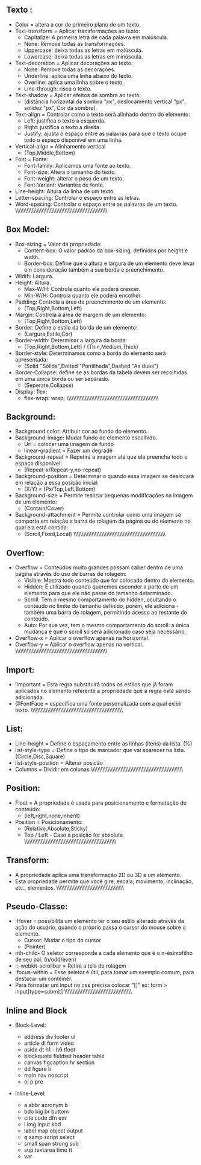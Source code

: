 ## Texto :
* Color = altera a cor de primeiro plano de um texto.
* Text-transform = Aplicar transformações ao texto:
    - Capitalize: A primeira letra de cada palavra em maiúscula.
    - None: Remove todas as transformações.
    - Uppercase: deixa todas as letras em maiúscula.
    - Lowercase: deixa todas as letras em minúscula.
* Text-decoration = Aplicar decorações ao texto:
    - None: Remove todas as decorações.
    - Underline: aplica uma linha abaixo do texto.
    - Overline: aplica uma linha sobre o texto.
    - Line-through: risca o texto.
* Text-shadow = Aplicar efeitos de sombra ao texto:
    - (distância horizontal da sombra "px", deslocamento vertical "px", solidez "px", Cor da sombra).
* Text-align = Controlar como o texto será alinhado dentro do elemento:
    - Left: justifica o texto a esquerda.
    - Right: justifica o texto a direita.
    - Justify: ajusta o espaço entre as palavras para que o texto ocupe todo o espaço disponível em uma linha.
* Vertical-align = Alinhamento vertical
	- (Top,Middle,Bottom)
* Font = Fonte:
    - Font-family: Aplicamos uma fonte ao texto.
    - Font-size: Altera o tamanho do texto.
    - Font-weight:  alterar o peso de um texto.
    - Font-Variant: Variantes de fonte.
* Line-height:  Altura da linha de um texto.
* Letter-spacing: Controlar o espaço entre as letras.
* Word-spacing: Controlar o espaço entre as palavras de um texto.
\\\\\\\\\\\\\\\\\\\\\\\\\\\\\\\\\\\\\\\\\\\\\\\\\\\\\\\\\\\\\\\\\\\\\\\\\\\\\\\\\\\\\\\\\\\\\\\\\\\\\\\\\\\\\\\
## Box Model:
* Box-sizing = Valor da propriedade:
    - Content-box: O valor padrão da box-sizing, definidos por height e width.
    - Border-box: Define que a altura e largura de um elemento deve levar em consideração também a sua borda e        preenchimento.
* Width: Largura.
* Height: Altura.
    - Max-W/H: Controla quanto ele poderá crescer.
    - Min-W/H: Controla quanto ele poderá encolher.
* Padding: Controla a área de preenchimento de um elemento:
    - (Top,Right,Bottom,Left)
* Margin: Controla a área de margem de um elemento:
    - (Top,Right,Bottom,Left)
* Border: Define o estilo da borda de um elemento:
    - (Largura,Estilo,Cor)
* Border-width: Determinar a largura da borda:
    - (Top,Right,Bottom,Left) / (Thin,Medium,Thick)
* Border-style: Determinamos como a borda do elemento será apresentada:
    - (Solid "Sólida",Dotted "Pontilhada",Dashed "As duas")
* Border-Collapse: define se as bordas da tabela devem ser recolhidas em uma única borda ou ser separado. 
    - (Seperate,Collapse)
* Display: flex; 
    - flex-wrap: wrap;
\\\\\\\\\\\\\\\\\\\\\\\\\\\\\\\\\\\\\\\\\\\\\\\\\\\\\\\\\\\\\\\\\\\\\\\\\\\\\\\\\\\\\\\\\\\\\\\\\\\\\\\\\\\\\\\
## Background:
* Background color: Atribuir cor ao fundo do elemento.
* Background-image: Mudar fundo de elemento escolhido.
	- Url = colocar uma imagem de fundo
	- linear-gradient = Fazer um degradê
* Background-repeat = Repetirá a imagem até que ela preencha todo o espaço disponível:
    - (Repeat-x/Repeat-y,no-repeat)
* Background-position = Determinar o quando essa imagem se deslocará em relação a essa posição inicial:
    - (X/Y) = (Px/Top,Left,Bottom)
* Background-size = Permite realizar pequenas modificações na imagem de um elemento:
    - (Contain/Cover)
* Background-attachment = Permite controlar como uma imagem se comporta em relação a barra de rolagem da página ou do   elemento no qual ela está contida:
    - (Scroll,Fixed,Local)
\\\\\\\\\\\\\\\\\\\\\\\\\\\\\\\\\\\\\\\\\\\\\\\\\\\\\\\\\\\\\\\\\\\\\\\\\\\\\\\\\\\\\\\\\\\\\\\\\\\\\\\\\\\\\\\
## Overflow:
* Overflow = Conteúdos muito grandes possam caber dentro de uma página através do uso de barras de rolagem:
    - Visible: Mostra todo conteúdo que for colocado dentro do elemento.
    - Hidden: É utilizado quando queremos esconder a parte de um elemento para que ele não passe do tamanho determinado.
    - Scroll: Tem o mesmo comportamento do hidden, ocultando o conteúdo no limite do tamanho definido, porém, ele adiciona - também uma barra de rolagem, permitindo acesso ao restante do conteúdo.
    - Auto: Por sua vez, tem o mesmo comportamento do scroll: a única mudança é que o scroll só será adicionado caso seja necessário.
* Overflow-x = Aplicar o overflow apenas na horizontal.
* Overflow-y = Aplicar o overflow apenas na vertical.
\\\\\\\\\\\\\\\\\\\\\\\\\\\\\\\\\\\\\\\\\\\\\\\\\\\\\\\\\\\\\\\\\\\\\\\\\\\\\\\\\\\\\\\\\\\\\\\\\\\\\\\\\\\\\\\
## Import:
* !important = Esta regra substituirá todos os estilos que já foram aplicados no elemento referente a propriedade que a regra está sendo adicionada.
* @FontFace = especifica uma fonte personalizada com a qual exibir texto.
\\\\\\\\\\\\\\\\\\\\\\\\\\\\\\\\\\\\\\\\\\\\\\\\\\\\\\\\\\\\\\\\\\\\\\\\\\\\\\\\\\\\\\\\\\\\\\\\\\\\\\\\\\\\\\\
## List:
* Line-height = Define o espaçamento entre as linhas (itens) da lista. (%)
* list-style-type = Define o tipo de marcador que vai aparecer na lista. (Circle,Disc,Square)
* list-style-position = Alterar posicão
* Columns = Dividir em colunas
\\\\\\\\\\\\\\\\\\\\\\\\\\\\\\\\\\\\\\\\\\\\\\\\\\\\\\\\\\\\\\\\\\\\\\\\\\\\\\\\\\\\\\\\\\\\\\\\\\\\\\\\\\\\\\\
## Position:
* Float = A propriedade é usada para posicionamento e formatação de conteúdo:
    - (left,right,none,inherit)
* Position = Posicionamento:
    - (Relative,Absolute,Sticky)
    - Top / Left - Caso a posição for absoluta
\\\\\\\\\\\\\\\\\\\\\\\\\\\\\\\\\\\\\\\\\\\\\\\\\\\\\\\\\\\\\\\\\\\\\\\\\\\\\\\\\\\\\\\\\\\\\\\\\\\\\\\\\\\\\\\
## Transform:
* A propriedade aplica uma transformação 2D ou 3D a um elemento.
* Esta propriedade permite que você gire, escala, movimento, inclinação, etc., elementos.
\\\\\\\\\\\\\\\\\\\\\\\\\\\\\\\\\\\\\\\\\\\\\\\\\\\\\\\\\\\\\\\\\\\\\\\\\\\\\\\\\\
## Pseudo-Classe:
* :Hover = possibilita um elemento ter o seu estilo alterado através da ação do usuário, quando o próprio passa o cursor do mouse sobre o elemento.
	- Cursor: Mudar o tipo do cursor 
	- (Pointer)
* nth-child- O seletor corresponde a cada elemento que é o n-ésimofilho de seu pai.
	(n/odd/even)
* ::-webkit-scrollbar = Retira a tela de rolagem
* :focus-within = Esse seletor é útil, para tomar um exemplo comum, para destacar um contêiner.
* Para formatar um input no css precisa colocar "[]" ex:
 form > input[type=submit]
\\\\\\\\\\\\\\\\\\\\\\\\\\\\\\\\\\\\\\\\\\\\\\\\\\\\\\\\\\\\\\\\\\\\\\\\\\\\\\\\\\
## Inline and Block
* Block-Level:
    - address       div         footer      ul
    - article       dl          form        video
    - aside         dt          h1 - h6     tfoot
    - blockquote    fieldset    header      table
    - canvas        figcaption  hr          section
    - dd            figure      li      
    - main          nav         noscript
    - ol            p           pre

* Inline-Level:
    - a             abbr        acronym     b
    - bdo           big         br          buttom
    - cite          code        dfn         em
    - i             img         input       kbd
    - label         map         object      output
    - q             samp        script      select
    - small         span        strong      sub
    - sup           textarea    time        tt
    - var

